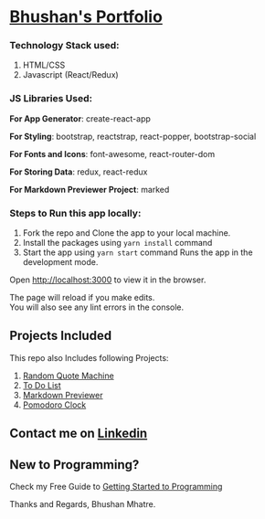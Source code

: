 
# [Bhushan's Portfolio](https://thebhushanmhatre.herokuapp.com/)

### Technology Stack used:
1. HTML/CSS
1. Javascript (React/Redux)

### JS Libraries Used:

**For App Generator**: create-react-app

**For Styling**: bootstrap, reactstrap, react-popper, bootstrap-social

**For Fonts and Icons**: font-awesome, react-router-dom

**For Storing Data**: redux, react-redux

**For Markdown Previewer Project**: marked

### Steps to Run this app locally:
1. Fork the repo and Clone the app to your local machine.
1. Install the packages using `yarn install` command
1. Start the app using `yarn start` command
Runs the app in the development mode.<br />

Open [http://localhost:3000](http://localhost:3000) to view it in the browser.

The page will reload if you make edits.<br />
You will also see any lint errors in the console.


## Projects Included 
This repo also Includes following Projects:
1. [Random Quote Machine](https://thebhushanmhatre.herokuapp.com/quotes)
1. [To Do List](https://thebhushanmhatre.herokuapp.com/todolist)
1. [Markdown Previewer](https://thebhushanmhatre.herokuapp.com/markdown)
1. [Pomodoro Clock](https://thebhushanmhatre.herokuapp.com/clock)

## Contact me on [Linkedin](https://www.linkedin.com/in/thebhushanmhatre/)

## New to Programming?
Check my Free Guide to [Getting Started to Programming](https://github.com/thebhushanmhatre/bhushan-portfolio/blob/master/)

Thanks and Regards,
Bhushan Mhatre.
